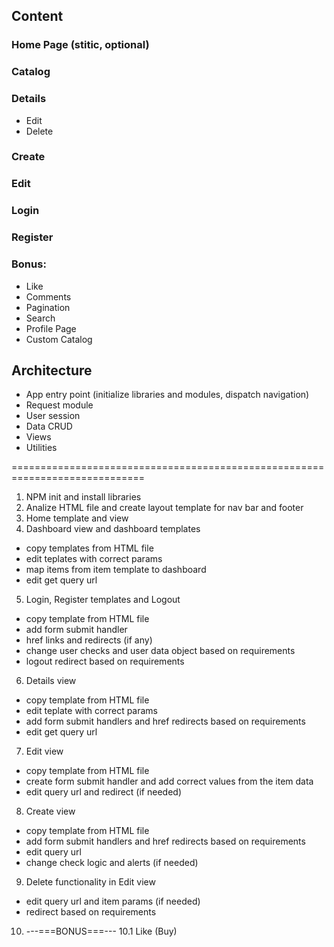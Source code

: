 ## Content

### Home Page (stitic, optional)
### Catalog
### Details
- Edit
- Delete
### Create
### Edit
### Login
### Register
### Bonus:
- Like
- Comments
- Pagination
- Search
- Profile Page
- Custom Catalog

## Architecture
- App entry point (initialize libraries and modules, dispatch navigation)
- Request module
- User session
- Data CRUD
- Views
- Utilities

=============================================================================
1. NPM init and install libraries
2. Analize HTML file and create layout template for nav bar and footer
3. Home template and view
4. Dashboard view and dashboard templates
- copy templates from HTML file
- edit teplates with correct params
- map items from item template to dashboard
- edit get query url
5. Login, Register templates and Logout
- copy template from HTML file
- add form submit handler
- href links and redirects (if any)
- change user checks and user data object based on requirements
- logout redirect based on requirements
6. Details view
- copy template from HTML file
- edit teplate with correct params
- add form submit handlers and href redirects based on requirements
- edit get query url
7. Edit view
- copy template from HTML file
- create form submit handler and add correct values from the item data
- edit query url and redirect (if needed)
8. Create view
- copy template from HTML file
- add form submit handlers and href redirects based on requirements
- edit query url
- change check logic and alerts (if needed)
9. Delete functionality in Edit view
- edit query url and item params (if needed)
- redirect based on requirements
10. ---===BONUS===---
10.1 Like (Buy)
